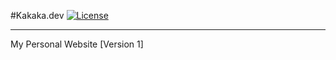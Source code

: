 #Kakaka.dev
[![License](https://img.shields.io/badge/License-Apache_2.0-blue.svg)](https://opensource.org/licenses/Apache-2.0)

------
My Personal Website [Version 1] 
